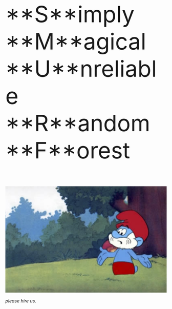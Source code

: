 <p style="font-size: 5em">
**S**imply<br />
**M**agical<br />
**U**nreliable<br />
**R**andom<br />
**F**orest
</p>

![smurf](res/smurf.png)


*please hire us.*
